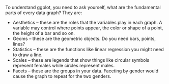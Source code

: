 To understand ggplot, you need to ask yourself, what are the fundamental parts of every data graph? They are:

- Aesthetics – these are the roles that the variables play in each graph. A variable may control where points appear, the color or shape of a point, the height of a bar and so on.
- Geoms – these are the geometric objects. Do you need bars, points, lines?
- Statistics – these are the functions like linear regression you might need to draw a line.
- Scales – these are legends that show things like circular symbols represent females while circles represent males.
- Facets – these are the groups in your data. Faceting by gender would cause the graph to repeat for the two genders.
